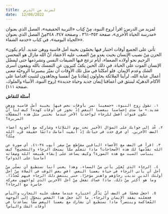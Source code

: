 ```yaml
---
title:  لمزيد من الدرس
date:  12/08/2022
---
```


لمزيد من الدرس: اقرأ لروح النبوة، مِنْ كِتاب «التربية الحقيقية»، الفصل الذي بعنوان «مدرسة الحياة الأُخرى»، صفحة ٣٥٢-٣٦١ ، وصفحة ٣٤٧، ٣٤٨مِنْ الفصل الذي بعنوان «الحياة اليومية»، في كتاب «خدمة الشفاء».

«تأتي على الجميع أوقات اختبار فيها يحسّون بخيبة أمل قاسية ووهن شديد. أيام يكون الحزن مِنْ نصيب الإنسان بحيث يغدو مِنْ الصعب عليه الاعتقاد أنّ الله مازال هو المحسن الرحيم نحو أولاده الضعفاء، أيام تزعج فيها الضيقات النفس وتشرذمها حتى ليفضّل الإنسان الموت على الحياة. في ذلك الحين يكفّ كثيرون عن التمسك بالله ويقعون أسرى الشك وعدم الإيمان. فلو أمكنّنا في مثل تلك الأوقات أن نميّز ببصيرتنا الروحيّة معنى أعمال عناية الله، لرأينا الملائكة يحاولون إنقاذنا مِنْ أنفسنا ويجاهدون لتثبيت أقدامنا على الآكام الدهريّة لينبثق في أعماقنا إيمان جديد وحياة جديدة» (روح النبوة، الأنبياء والملوك، صفحة ١١١).

**أسئلة للنقاش**

`١. تقول روح النبوة، «جمعينا نمر بأوقات نحس فيها بخيبة أمل قاسية ووهن شديد.» ما مدى إحساسنا ببعضنا البعض إذْ نجوز في أوقات كهذه؟ كيف لنا أنْ نكون قنوات أفضل للرجاء لواحدنا الآخر عندما نختبر مثل هذه المفشِّلات المريرة؟`

`٢. عُد إلى جوابك على السؤال الأخير تحت يوم الثلاثاء وشاركه مع أجوبة أعضاء الصف الآخرين. أي فرق حدث في حياتك إذْ أبقيت أمامك دائمًا حقيقة قُرب الله مِنْك؟`

`٣. اقرأ في الصف مع الأعضاء الباقين مقاطع مِنْ سِفر أيوب ٣٨-٤١. أي صورة عن الله تقدّمها لك هذه الأصحاحات؟ ماذا تتعلَّم ممَّا يمنحك الرجاء والتشجيع؟ كيف يتناسب السبت مع هذه الصورة؟ وكيف يساعد على إبقاء طبيعة الله وصِفاته أمامنا على الدوام؟`

`٤. الرجاء الذي يُغيِّر يأتي مِنْ السماء. وهذا يعني أننا نستطيع أن نصلّي مِنْ أجل أن يأتي الرجاء في حياة بعضنا البعض. اقضِ بعض الوقت في الصلاة مِنْ أجل أولئك الذين تذبذب رجاؤهم واهتز مؤخرًا، حتى ينتعش ذلك الرجاء فيهم مُجدَّدًا. وما هو أكثر مِنْ ذلك، ماذا عساك تفعل مِنْ أجل الآخرين الذي يُواجهون معركة خاسرة مع الرجاء؟`

`٥. اجعل شخصًا في الصف أنْ يَذْكُر اختباره عندما ضغطت عليه التجارب واليأس فجعلته يفقد الإيمان والرجاء. ما الذ جعل هذا الشخص يتحوَّل إلى الوجهة المُعاكسة وينتصر؟ ماذا نستطيع أن نشارك مع بعضنا البعض ممّا يساعدنا في أوقات الشك واليأس؟`